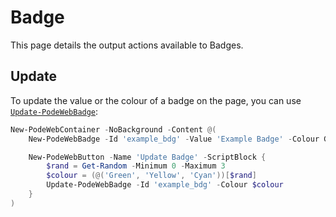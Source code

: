 # Badge

This page details the output actions available to Badges.

## Update

To update the value or the colour of a badge on the page, you can use [`Update-PodeWebBadge`](../../../Functions/Outputs/Update-PodeWebBadge):

```powershell
New-PodeWebContainer -NoBackground -Content @(
    New-PodeWebBadge -Id 'example_bdg' -Value 'Example Badge' -Colour Green

    New-PodeWebButton -Name 'Update Badge' -ScriptBlock {
        $rand = Get-Random -Minimum 0 -Maximum 3
        $colour = (@('Green', 'Yellow', 'Cyan'))[$rand]
        Update-PodeWebBadge -Id 'example_bdg' -Colour $colour
    }
)
```
